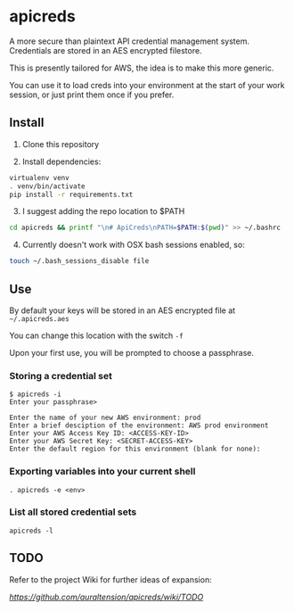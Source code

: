 apicreds
========

A more secure than plaintext API credential management system.  Credentials are stored in an AES encrypted filestore.

This is presently tailored for AWS, the idea is to make this more generic.

You can use it to load creds into your environment at the start of your work session, or just print them once if you prefer.


Install
-------

1) Clone this repository

2) Install dependencies:

```bash
virtualenv venv
. venv/bin/activate
pip install -r requirements.txt
```

3) I suggest adding the repo location to $PATH

```bash
cd apicreds && printf "\n# ApiCreds\nPATH=$PATH:$(pwd)" >> ~/.bashrc
```

4) Currently doesn't work with OSX bash sessions enabled, so:

```bash
touch ~/.bash_sessions_disable file
```

Use
----

By default your keys will be stored in an AES encrypted file at `~/.apicreds.aes`

You can change this location with the switch `-f`

Upon your first use, you will be prompted to choose a passphrase.

### Storing a credential set

```
$ apicreds -i
Enter your passphrase>

Enter the name of your new AWS environment: prod
Enter a brief desciption of the environment: AWS prod environment
Enter your AWS Access Key ID: <ACCESS-KEY-ID>
Enter your AWS Secret Key: <SECRET-ACCESS-KEY>
Enter the default region for this environment (blank for none):
```

### Exporting variables into your current shell

```
. apicreds -e <env>
```

### List all stored credential sets

```
apicreds -l
```

TODO
-----

Refer to the project Wiki for further ideas of expansion:

*https://github.com/auraltension/apicreds/wiki/TODO*
